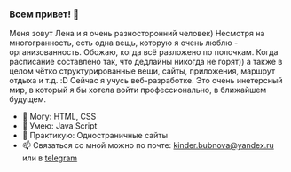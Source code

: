 ### Всем привет! 👋
Меня зовут Лена и я очень разносторонний человек)
Несмотря на многогранность, есть одна вещь, которую я очень люблю - организованность.
Обожаю, когда всё разложено по полочкам. Когда расписание составлено так, что дедлайны никогда не горят)) а также в целом чётко структурированные вещи, сайты, приложения, маршрут отдыха и т.д. :D
Сейчас я учусь веб-разработке. Это очень инетерсный мир, в который я бы хотела войти профессионально, в ближайшем будущем.

- 🔭 Могу: HTML, CSS
- 🌱 Умею: Java Script
- 💬 Практикую: Одностраничные сайты
- 📫 Связаться со мной можно по почте: kinder.bubnova@yandex.ru или в [telegram](https://t.me/inallsenses)


